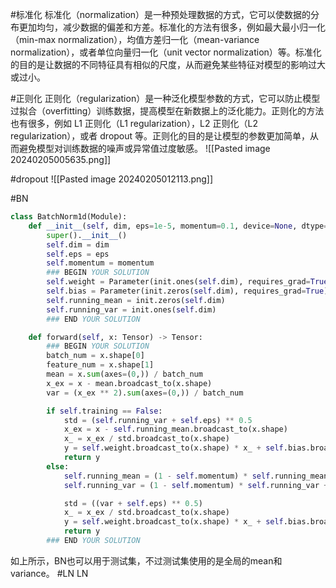 #标准化
标准化（normalization）是一种预处理数据的方式，它可以使数据的分布更加均匀，减少数据的偏差和方差。标准化的方法有很多，例如最大最小归一化（min-max normalization），均值方差归一化（mean-variance normalization），或者单位向量归一化（unit vector normalization）等。标准化的目的是让数据的不同特征具有相似的尺度，从而避免某些特征对模型的影响过大或过小。

#正则化
正则化（regularization）是一种泛化模型参数的方式，它可以防止模型过拟合（overfitting）训练数据，提高模型在新数据上的泛化能力。正则化的方法也有很多，例如 L1 正则化（L1 regularization），L2 正则化（L2 regularization），或者 dropout 等。正则化的目的是让模型的参数更加简单，从而避免模型对训练数据的噪声或异常值过度敏感。
![[Pasted image 20240205005635.png]]

#dropout
![[Pasted image 20240205012113.png]]

#BN 
``` python
class BatchNorm1d(Module):
    def __init__(self, dim, eps=1e-5, momentum=0.1, device=None, dtype="float32"):
        super().__init__()
        self.dim = dim
        self.eps = eps
        self.momentum = momentum
        ### BEGIN YOUR SOLUTION
        self.weight = Parameter(init.ones(self.dim), requires_grad=True)
        self.bias = Parameter(init.zeros(self.dim), requires_grad=True)
        self.running_mean = init.zeros(self.dim)
        self.running_var = init.ones(self.dim)
        ### END YOUR SOLUTION

    def forward(self, x: Tensor) -> Tensor:
        ### BEGIN YOUR SOLUTION
        batch_num = x.shape[0]
        feature_num = x.shape[1]
        mean = x.sum(axes=(0,)) / batch_num
        x_ex = x - mean.broadcast_to(x.shape)
        var = (x_ex ** 2).sum(axes=(0,)) / batch_num

        if self.training == False:
            std = (self.running_var + self.eps) ** 0.5
            x_ex = x - self.running_mean.broadcast_to(x.shape)
            x_ = x_ex / std.broadcast_to(x.shape)
            y = self.weight.broadcast_to(x.shape) * x_ + self.bias.broadcast_to(x.shape)
            return y
        else:
            self.running_mean = (1 - self.momentum) * self.running_mean + self.momentum * mean.data
            self.running_var = (1 - self.momentum) * self.running_var + self.momentum * var.data

            std = ((var + self.eps) ** 0.5)
            x_ = x_ex / std.broadcast_to(x.shape)
            y = self.weight.broadcast_to(x.shape) * x_ + self.bias.broadcast_to(x.shape)
            return y
        ### END YOUR SOLUTION
```
如上所示，BN也可以用于测试集，不过测试集使用的是全局的mean和variance。
#LN 
LN